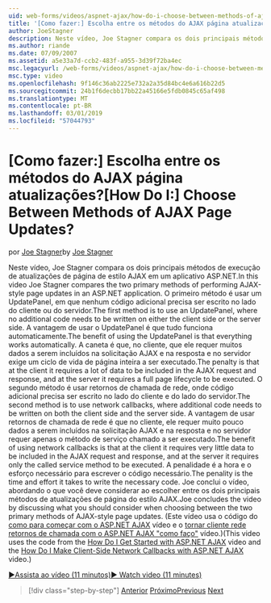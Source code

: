 ```yaml
---
uid: web-forms/videos/aspnet-ajax/how-do-i-choose-between-methods-of-ajax-page-updates
title: '[Como fazer:] Escolha entre os métodos do AJAX página atualizações? | Microsoft Docs'
author: JoeStagner
description: Neste vídeo, Joe Stagner compara os dois principais métodos de execução de atualizações de página de estilo AJAX em um aplicativo ASP.NET. O primeiro método é usar um Upd...
ms.author: riande
ms.date: 07/09/2007
ms.assetid: a5e33a7d-ccb2-483f-a955-3d39f72ba4ec
msc.legacyurl: /web-forms/videos/aspnet-ajax/how-do-i-choose-between-methods-of-ajax-page-updates
msc.type: video
ms.openlocfilehash: 9f146c36ab2225e732a2a35d84bc4e6a616b22d5
ms.sourcegitcommit: 24b1f6decbb17bb22a45166e5fdb0845c65af498
ms.translationtype: MT
ms.contentlocale: pt-BR
ms.lasthandoff: 03/01/2019
ms.locfileid: "57044793"
---
```

<a name="how-do-i-choose-between-methods-of-ajax-page-updates"></a><span data-ttu-id="bbb1a-105">[Como fazer:] Escolha entre os métodos do AJAX página atualizações?</span><span class="sxs-lookup"><span data-stu-id="bbb1a-105">[How Do I:] Choose Between Methods of AJAX Page Updates?</span></span>
====================
<span data-ttu-id="bbb1a-106">por [Joe Stagner](https://github.com/JoeStagner)</span><span class="sxs-lookup"><span data-stu-id="bbb1a-106">by [Joe Stagner](https://github.com/JoeStagner)</span></span>

<span data-ttu-id="bbb1a-107">Neste vídeo, Joe Stagner compara os dois principais métodos de execução de atualizações de página de estilo AJAX em um aplicativo ASP.NET.</span><span class="sxs-lookup"><span data-stu-id="bbb1a-107">In this video Joe Stagner compares the two primary methods of performing AJAX-style page updates in an ASP.NET application.</span></span> <span data-ttu-id="bbb1a-108">O primeiro método é usar um UpdatePanel, em que nenhum código adicional precisa ser escrito no lado do cliente ou do servidor.</span><span class="sxs-lookup"><span data-stu-id="bbb1a-108">The first method is to use an UpdatePanel, where no additional code needs to be written on either the client side or the server side.</span></span> <span data-ttu-id="bbb1a-109">A vantagem de usar o UpdatePanel é que tudo funciona automaticamente.</span><span class="sxs-lookup"><span data-stu-id="bbb1a-109">The benefit of using the UpdatePanel is that everything works automatically.</span></span> <span data-ttu-id="bbb1a-110">A caneta é que, no cliente, que ele requer muitos dados a serem incluídos na solicitação AJAX e na resposta e no servidor exige um ciclo de vida de página inteira a ser executado.</span><span class="sxs-lookup"><span data-stu-id="bbb1a-110">The penalty is that at the client it requires a lot of data to be included in the AJAX request and response, and at the server it requires a full page lifecycle to be executed.</span></span> <span data-ttu-id="bbb1a-111">O segundo método é usar retornos de chamada de rede, onde código adicional precisa ser escrito no lado do cliente e do lado do servidor.</span><span class="sxs-lookup"><span data-stu-id="bbb1a-111">The second method is to use network callbacks, where additional code needs to be written on both the client side and the server side.</span></span> <span data-ttu-id="bbb1a-112">A vantagem de usar retornos de chamada de rede é que no cliente, ele requer muito pouco dados a serem incluídos na solicitação AJAX e na resposta e no servidor requer apenas o método de serviço chamado a ser executado.</span><span class="sxs-lookup"><span data-stu-id="bbb1a-112">The benefit of using network callbacks is that at the client it requires very little data to be included in the AJAX request and response, and at the server it requires only the called service method to be executed.</span></span> <span data-ttu-id="bbb1a-113">A penalidade é a hora e o esforço necessário para escrever o código necessário.</span><span class="sxs-lookup"><span data-stu-id="bbb1a-113">The penality is the time and effort it takes to write the necessary code.</span></span> <span data-ttu-id="bbb1a-114">Joe conclui o vídeo, abordando o que você deve considerar ao escolher entre os dois principais métodos de atualizações de página do estilo AJAX.</span><span class="sxs-lookup"><span data-stu-id="bbb1a-114">Joe concludes the video by discussing what you should consider when choosing between the two primary methods of AJAX-style page updates.</span></span> <span data-ttu-id="bbb1a-115">(Este vídeo usa o código do [como para começar com o ASP.NET AJAX](how-do-i-get-started-with-aspnet-ajax.md) vídeo e o [tornar cliente rede retornos de chamada com o ASP.NET AJAX "como faço"](how-do-i-make-client-side-network-callbacks-with-aspnet-ajax.md) vídeo.)</span><span class="sxs-lookup"><span data-stu-id="bbb1a-115">(This video uses the code from the [How Do I Get Started with ASP.NET AJAX](how-do-i-get-started-with-aspnet-ajax.md) video and the [How Do I Make Client-Side Network Callbacks with ASP.NET AJAX](how-do-i-make-client-side-network-callbacks-with-aspnet-ajax.md) video.)</span></span>

[<span data-ttu-id="bbb1a-116">&#9654;Assista ao vídeo (11 minutos)</span><span class="sxs-lookup"><span data-stu-id="bbb1a-116">&#9654; Watch video (11 minutes)</span></span>](https://channel9.msdn.com/Blogs/ASP-NET-Site-Videos/how-do-i-choose-between-methods-of-ajax-page-updates)

> [!div class="step-by-step"]
> <span data-ttu-id="bbb1a-117">[Anterior](how-do-i-update-multiple-regions-of-a-page-with-aspnet-ajax.md)
> [Próximo](how-do-i-use-other-javascript-user-interface-libraries-with-aspnet-ajax.md)</span><span class="sxs-lookup"><span data-stu-id="bbb1a-117">[Previous](how-do-i-update-multiple-regions-of-a-page-with-aspnet-ajax.md)
[Next](how-do-i-use-other-javascript-user-interface-libraries-with-aspnet-ajax.md)</span></span>
